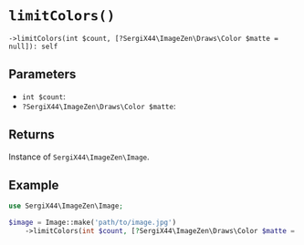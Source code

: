 # `limitColors()`

```
->limitColors(int $count, [?SergiX44\ImageZen\Draws\Color $matte = null]): self
```
## Parameters

- `int $count`: 
- `?SergiX44\ImageZen\Draws\Color $matte`: 


## Returns

Instance of `SergiX44\ImageZen\Image`.

## Example

```php
use SergiX44\ImageZen\Image;

$image = Image::make('path/to/image.jpg')
    ->limitColors(int $count, [?SergiX44\ImageZen\Draws\Color $matte = null]);

```
